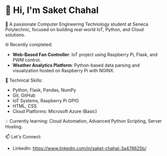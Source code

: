# 👋 Hi, I'm Saket Chahal

🎯 A passionate Computer Engineering Technology student at Seneca Polytechnic, focused on building real-world IoT, Python, and Cloud solutions.

🌐 Recently completed:
- **Web-Based Fan Controller**: IoT project using Raspberry Pi, Flask, and PWM control.
- **Weather Analytics Platform**: Python-based data parsing and visualization hosted on Raspberry Pi with NGINX.

🔧 Technical Skills:
- Python, Flask, Pandas, NumPy
- Git, GitHub
- IoT Systems, Raspberry Pi GPIO
- HTML, CSS
- Cloud Platforms: Microsoft Azure (Basic)

💡 Currently learning: Cloud Automation, Advanced Python Scripting, Server Hosting.

📫 Let's Connect:
- LinkedIn: https://www.linkedin.com/in/saket-chahal-3a478625b/


